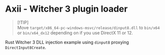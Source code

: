 # Axii - Witcher 3 plugin loader

> [!TIP]\
> Move `target/x86_64-pc-windows-msvc/release/dinput8.dll` to `bin/x64` or `bin/x64_dx12` depending on if you use DirectX 11 or 12.

Rust Witcher 3 DLL injection example using `dinput8` proxying `DirectInput8Create`.
